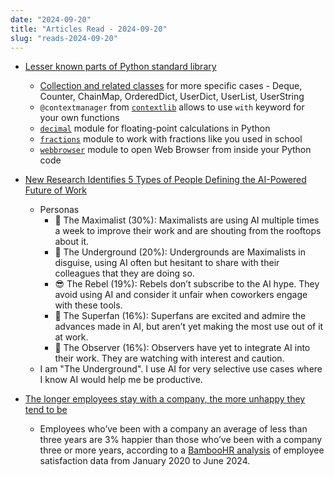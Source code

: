 ```yaml
---
date: "2024-09-20"
title: "Articles Read - 2024-09-20"
slug: "reads-2024-09-20"
---
```




* [Lesser known parts of Python standard library][1]
  * [Collection and related classes][2] for more specific cases - Deque, Counter, ChainMap, OrderedDict, UserDict, UserList, UserString
  * `@contextmanager` from [`contextlib`][3] allows to use `with` keyword for your own functions
  * [`decimal`][4] module for floating-point calculations in Python
  * [`fractions`][5] module to work with fractions like you used in school
  * [`webbrowser`][6] module to open Web Browser from inside your Python code

* [New Research Identifies 5 Types of People Defining the AI-Powered Future of Work][7]
  * Personas
    * 🥰 The Maximalist (30%): Maximalists are using AI multiple times a week to improve their work and are shouting from the rooftops about it.
    * 🤫 The Underground (20%): Undergrounds are Maximalists in disguise, using AI often but hesitant to share with their colleagues that they are doing so.
    * 😎 The Rebel (19%): Rebels don’t subscribe to the AI hype. They avoid using AI and consider it unfair when coworkers engage with these tools.
    * 🤩 The Superfan (16%): Superfans are excited and admire the advances made in AI, but aren’t yet making the most use out of it at work.
    * 🧐 The Observer (16%): Observers have yet to integrate AI into their work. They are watching with interest and caution.
  * I am "The Underground". I use AI for very selective use cases where I know AI would help me be productive.

* [The longer employees stay with a company, the more unhappy they tend to be][8]
  * Employees who’ve been with a company an average of less than three years are 3% happier than those who’ve been with a company three or more years, according to a [BambooHR analysis][9] of employee satisfaction data from January 2020 to June 2024.



  [1]: https://www.trickster.dev/post/lesser-known-parts-of-python-standard-library/
  [2]: https://docs.python.org/3/library/collections.html
  [3]: https://docs.python.org/3/library/contextlib.html
  [4]: https://docs.python.org/3/library/decimal.html
  [5]: https://docs.python.org/3/library/fractions.html
  [6]: https://docs.python.org/3/library/webbrowser.html
  [7]: https://www.salesforce.com/news/stories/ai-personas-at-work/
  [8]: https://www.hr-brew.com/stories/2024/09/16/the-longer-employees-stay-with-a-company-the-more-unhappy-they-tend-to-be
  [9]: https://www.bamboohr.com/resources/guides/employee-happiness-index#employee-tenure-not-correlating-to-happiness

